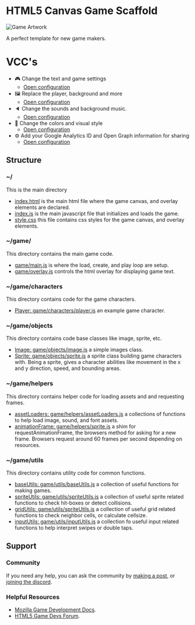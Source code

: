 # HTML5 Canvas Game Scaffold
![Game Artwork](https://i.imgur.com/jcBe9Ef.png)

A perfect template for new game makers.

# VCC's

- 🎮 Change the text and game settings
    * [Open configuration](#~/.koji/customization/settings.json!visual)
- 🖼️ Replace the player, background and more
    * [Open configuration](#~/.koji/customization/images.json!visual)
- 🔈 Change the sounds and background music.
    * [Open configuration](#~/.koji/customization/sounds.json!visual)
- 💅 Change the colors and visual style
    * [Open configuration](#~/.koji/customization/colors.json!visual)
- ⚙️ Add your Google Analytics ID and Open Graph information for sharing
    * [Open configuration](#~/.koji/customization/metadata.json!visual)

## Structure
### ~/
This is the main directory
- [index.html](#~/index.html) is the main html file where the game canvas, and overlay elements are declared.
- [index.js](#~/index.js) is the main javascript file that initializes and loads the game.
- [style.css](#~/style.css) this file contains css styles for the game canvas, and overlay elements.

### ~/game/
This directory contains the main game code.
- [game/main.js](#~/game/main.js) is where the load, create, and play loop are setup.
- [game/overlay.js](#~/game/overlay.js) controls the html overlay for displaying game text.

### ~/game/characters
This directory contains code for the game characters.
- [Player: game/characters/player.js](#~/game/characters/player.js) an example game character.

### ~/game/objects
This directory contains code base classes like image, sprite, etc.
- [Image: game/objects/image.js](#~/game/objects/image.js) a simple images class.
- [Sprite: game/objects/sprite.js](#~/game/objects/sprite.js) a sprite class building game characters with. Being a sprite, gives a character abilities like movement in the x and y direction, speed, and bounding areas.

### ~/game/helpers
This directory contains helper code for loading assets and and requesting frames.
- [assetLoaders: game/helpers/assetLoaders.js](#~/game/helpers/assetLoaders.js) a collections of functions to help load image, sound, and font assets.
- [animationFrame: game/helpers/sprite.js](#~/game/helpers/animationFrame.js) a shim for requestAnimationFrame, the browsers method for asking for a new frame. Browsers request around 60 frames per second depending on resources.

### ~/game/utils
This directory contains utility code for common functions.
- [baseUtils: game/utils/baseUtils.js](#~/game/utils/baseUtils.js) a collection of useful functions for making games.
- [spriteUtils: game/utils/spriteUtils.js](#~/game/utils/spriteUtils.js) a collection of useful sprite related functions to check hit-boxes or detect collisions.
- [gridUtils: game/utils/spriteUtils.js](#~/game/utils/gridUtils.js) a collection of useful grid related functions to check neighbor cells, or calculate cellsize.
- [inputUtils: game/utils/inputUtils.js](#~/game/utils/inputUtils.js) a collection fo useful input related functions to help interpret swipes or double taps.

## Support
### Community
If you need any help, you can ask the community by [making a post](https://gokoji.com/posts), or [joining the discord](https://discordapp.com/invite/eQuMJF6).

### Helpful Resources
- [Mozilla Game Development Docs](https://developer.mozilla.org/en-US/docs/Games).
- [HTML5 Game Devs Forum](http://www.html5gamedevs.com/).